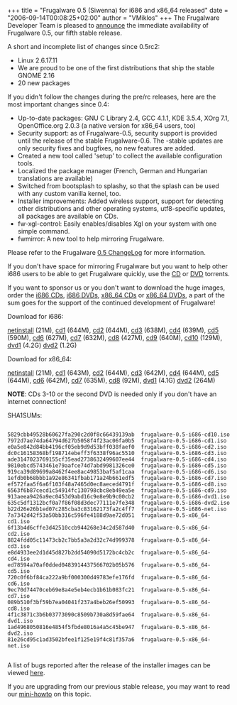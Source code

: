 +++
title = "Frugalware 0.5 (Siwenna) for i686 and x86_64 released"
date = "2006-09-14T00:08:25+02:00"
author = "VMiklos"
+++
The Frugalware Developer Team is pleased to [announce](/news/45) the immediate availability of Frugalware 0.5, our fifth stable release.  

 A short and incomplete list of changes since 0.5rc2:  

* Linux 2.6.17.11
* We are proud to be one of the first distributions that ship the stable GNOME 2.16
* 20 new packages


 If you didn't follow the changes during the pre/rc releases, here are the most important changes since 0.4:  

* Up-to-date packages: GNU C Library 2.4, GCC 4.1.1, KDE 3.5.4, XOrg 7.1, OpenOffice.org 2.0.3 (a native version for x86\_64 users, too)
* Security support: as of Frugalware-0.5, security support is provided until the release of the stable Frugalware-0.6. The -stable updates are only security fixes and bugfixes, no new features are added.
* Created a new tool called 'setup' to collect the available configuration tools.
* Localized the package manager (French, German and Hungarian translations are available)
* Switched from bootsplash to splashy, so that the splash can be used with any custom vanilla kernel, too.
* Installer improvements: Added wireless support, support for detecting other distributions and other operating systems, utf8-specific updates, all packages are available on CDs.
* fw-xgl-control: Easily enables/disables Xgl on your system with one simple command.
* fwmirror: A new tool to help mirroring Frugalware.


 Please refer to the Frugalware [0.5 ChangeLog](http://ftp.frugalware.org/pub/frugalware/frugalware-0.5/ChangeLog.txt) for more information.  

 If you don't have space for mirroring Frugalware but you want to help other i686 users to be able to get Frugalware quickly, use the [CD](http://linuxtracker.org/torrents-details.php?id=2863) or [DVD](http://linuxtracker.org/torrents-details.php?id=2864) torrents.  

 If you want to sponsor us or you don't want to download the huge images, order the [i686 CDs](http://on-disk.com/product_info.php/products_id/162), [i686 DVDs](http://on-disk.com/product_info.php/products_id/163), [x86\_64 CDs](http://on-disk.com/product_info.php/products_id/164) or [x86\_64 DVDs](http://on-disk.com/product_info.php/products_id/165), a part of the sum goes for the support of the continued development of Frugalware!  

 Download for i686:  

[netinstall](/download/frugalware-0.5-iso/frugalware-0.5-i686-net.iso) (21M),
 [cd1](/download/frugalware-0.5-iso/frugalware-0.5-i686-cd1.iso) (644M),
 [cd2](/download/frugalware-0.5-iso/frugalware-0.5-i686-cd2.iso) (644M),
 [cd3](/download/frugalware-0.5-iso/frugalware-0.5-i686-cd3.iso) (638M),
 [cd4](/download/frugalware-0.5-iso/frugalware-0.5-i686-cd4.iso) (639M),
 [cd5](/download/frugalware-0.5-iso/frugalware-0.5-i686-cd5.iso) (590M),
 [cd6](/download/frugalware-0.5-iso/frugalware-0.5-i686-cd6.iso) (627M),
 [cd7](/download/frugalware-0.5-iso/frugalware-0.5-i686-cd7.iso) (632M),
 [cd8](/download/frugalware-0.5-iso/frugalware-0.5-i686-cd8.iso) (427M),
 [cd9](/download/frugalware-0.5-iso/frugalware-0.5-i686-cd9.iso) (640M),
 [cd10](/download/frugalware-0.5-iso/frugalware-0.5-i686-cd10.iso) (129M),
 [dvd1](/download/frugalware-0.5-iso/frugalware-0.5-i686-dvd1.iso) (4.2G)
 [dvd2](/download/frugalware-0.5-iso/frugalware-0.5-i686-dvd2.iso) (1.2G)
   

 Download for x86\_64:  

[netinstall](/download/frugalware-0.5-iso/frugalware-0.5-x86_64-net.iso) (21M),
 [cd1](/download/frugalware-0.5-iso/frugalware-0.5-x86_64-cd1.iso) (643M),
 [cd2](/download/frugalware-0.5-iso/frugalware-0.5-x86_64-cd2.iso) (644M),
 [cd3](/download/frugalware-0.5-iso/frugalware-0.5-x86_64-cd3.iso) (642M),
 [cd4](/download/frugalware-0.5-iso/frugalware-0.5-x86_64-cd4.iso) (644M),
 [cd5](/download/frugalware-0.5-iso/frugalware-0.5-x86_64-cd5.iso) (644M),
 [cd6](/download/frugalware-0.5-iso/frugalware-0.5-x86_64-cd6.iso) (642M),
 [cd7](/download/frugalware-0.5-iso/frugalware-0.5-x86_64-cd7.iso) (635M),
 [cd8](/download/frugalware-0.5-iso/frugalware-0.5-x86_64-cd8.iso) (92M),
 [dvd1](/download/frugalware-0.5-iso/frugalware-0.5-x86_64-dvd1.iso) (4.1G)
 [dvd2](/download/frugalware-0.5-iso/frugalware-0.5-x86_64-dvd2.iso) (264M)
   

**NOTE**: CDs 3-10 or the second DVD is needed only if you don't have an internet connection!  

 SHA1SUMs:
 
```

5829cbb49528b60627fa290c2d0f8c66439139ab  frugalware-0.5-i686-cd10.iso
7972d7ae74da64794d627b5058f4f23ac06fa0b5  frugalware-0.5-i686-cd1.iso
e0a5e842d84bb4196cf05eb9d9d53bff038faef0  frugalware-0.5-i686-cd2.iso
dc0c16158368bf198714ebeff3f6338f96ac5510  frugalware-0.5-i686-cd3.iso
ade3147023769155cf35ead2738632499607ee44  frugalware-0.5-i686-cd4.iso
9810ebcd5743461e79aafce74d7abd9981326ce0  frugalware-0.5-i686-cd5.iso
919ca39d89699a8462f4ee8ac49853baf5af1caa  frugalware-0.5-i686-cd6.iso
1efdb0b68bbb1a92e86341fbab171a24b661edf5  frugalware-0.5-i686-cd7.iso
ef572faa5f6a6f103f48a7465d0ec8aeced4791f  frugalware-0.5-i686-cd8.iso
6563f6b87cecd1c54914fc130798cbc8eb49ea5e  frugalware-0.5-i686-cd9.iso
913aeea9426a9ec0453d9abd16c9e8e9b9c00cb2  frugalware-0.5-i686-dvd1.iso
635c5df1312bcf0a7f86f08d3dec77111e7fe348  frugalware-0.5-i686-dvd2.iso
b22d26e26b1ed07c285cba3c83162173fa2c4ff7  frugalware-0.5-i686-net.iso
7a7342d42f53a50bb316c596fe4188d9ae72d051  frugalware-0.5-x86_64-cd1.iso
6f13b4d6cffe3d42510ccb944268e34c2d587d40  frugalware-0.5-x86_64-cd2.iso
8824fdd05c11473cb2c7bb5a3a2d32c74d999378  frugalware-0.5-x86_64-cd3.iso
e8d4933ee2d1d45d827b2dd54090d5172bc4cb2c  frugalware-0.5-x86_64-cd4.iso
ed78594a70af0dded0483914437566702b05b576  frugalware-0.5-x86_64-cd5.iso
720c0f6bf84ca222a9bf000300d49783efe176fd  frugalware-0.5-x86_64-cd6.iso
9ec70d74470ceb69e8a4e5eb4ecb1b61b083fc21  frugalware-0.5-x86_64-cd7.iso
089b510f3bf59b7ea04041f237a4beb26ef50993  frugalware-0.5-x86_64-cd8.iso
4f1c3871c3b6b03773090c8509b730a8d59fae64  frugalware-0.5-x86_64-dvd1.iso
1ad4968050816e4854f5fbde8016a4a5c45be947  frugalware-0.5-x86_64-dvd2.iso
81e26cd95c1ad3502bfee1f125e19f4c81f357a6  frugalware-0.5-x86_64-net.iso
            
```

 A list of bugs reported after the release of the installer images can be viewed [here](http://wiki.frugalware.org/KnownBugs-0.5).  

 If you are upgrading from our previous stable release, you may want to read our [mini-howto](http://wiki.frugalware.org/Upgrade-0.4-0.5) on this topic.  
